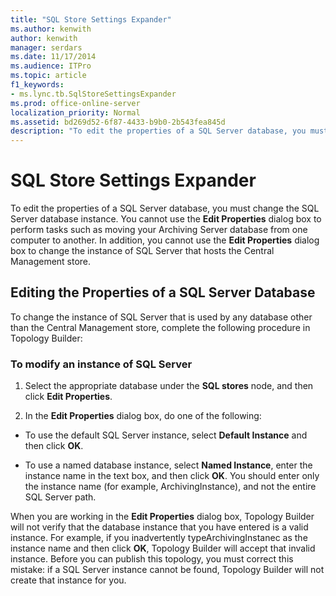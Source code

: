 ```yaml
---
title: "SQL Store Settings Expander"
ms.author: kenwith
author: kenwith
manager: serdars
ms.date: 11/17/2014
ms.audience: ITPro
ms.topic: article
f1_keywords:
- ms.lync.tb.SqlStoreSettingsExpander
ms.prod: office-online-server
localization_priority: Normal
ms.assetid: bd269d52-6f87-4433-b9b0-2b543fea845d
description: "To edit the properties of a SQL Server database, you must change the SQL Server database instance. You cannot use the Edit Properties dialog box to perform tasks such as moving your Archiving Server database from one computer to another. In addition, you cannot use the Edit Properties dialog box to change the instance of SQL Server that hosts the Central Management store."
---
```


# SQL Store Settings Expander
 
To edit the properties of a SQL Server database, you must change the SQL Server database instance. You cannot use the **Edit Properties** dialog box to perform tasks such as moving your Archiving Server database from one computer to another. In addition, you cannot use the **Edit Properties** dialog box to change the instance of SQL Server that hosts the Central Management store.
  
## Editing the Properties of a SQL Server Database

To change the instance of SQL Server that is used by any database other than the Central Management store, complete the following procedure in Topology Builder:
  
### To modify an instance of SQL Server

1. Select the appropriate database under the **SQL stores** node, and then click **Edit Properties**.
    
2. In the **Edit Properties** dialog box, do one of the following:
    
  - To use the default SQL Server instance, select **Default Instance** and then click **OK**.
    
  - To use a named database instance, select **Named Instance**, enter the instance name in the text box, and then click **OK**. You should enter only the instance name (for example, ArchivingInstance), and not the entire SQL Server path.
    
When you are working in the **Edit Properties** dialog box, Topology Builder will not verify that the database instance that you have entered is a valid instance. For example, if you inadvertently typeArchivingInstanec as the instance name and then click **OK**, Topology Builder will accept that invalid instance. Before you can publish this topology, you must correct this mistake: if a SQL Server instance cannot be found, Topology Builder will not create that instance for you.
  

